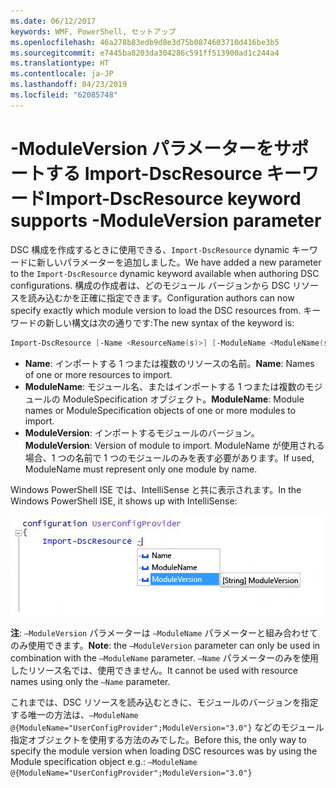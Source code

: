 ```yaml
---
ms.date: 06/12/2017
keywords: WMF, PowerShell, セットアップ
ms.openlocfilehash: 46a278b83edb9d8e3d75b0874603710d416be3b5
ms.sourcegitcommit: e7445ba8203da304286c591ff513900ad1c244a4
ms.translationtype: HT
ms.contentlocale: ja-JP
ms.lasthandoff: 04/23/2019
ms.locfileid: "62085748"
---
```

# <a name="import-dscresource-keyword-supports--moduleversion-parameter"></a><span data-ttu-id="0a161-102">-ModuleVersion パラメーターをサポートする Import-DscResource キーワード</span><span class="sxs-lookup"><span data-stu-id="0a161-102">Import-DscResource keyword supports -ModuleVersion parameter</span></span>

<span data-ttu-id="0a161-103">DSC 構成を作成するときに使用できる、`Import-DscResource` dynamic キーワードに新しいパラメーターを追加しました。</span><span class="sxs-lookup"><span data-stu-id="0a161-103">We have added a new parameter to the `Import-DscResource` dynamic keyword available when authoring DSC configurations.</span></span> <span data-ttu-id="0a161-104">構成の作成者は、どのモジュール バージョンから DSC リソースを読み込むかを正確に指定できます。</span><span class="sxs-lookup"><span data-stu-id="0a161-104">Configuration authors can now specify exactly which module version to load the DSC resources from.</span></span> <span data-ttu-id="0a161-105">キーワードの新しい構文は次の通りです:</span><span class="sxs-lookup"><span data-stu-id="0a161-105">The new syntax of the keyword is:</span></span>

```powershell
Import-DscResource [-Name <ResourceName(s)>] [-ModuleName <ModuleName(s)>] [-ModuleVersion <ModuleVersion>]
```

* <span data-ttu-id="0a161-106">**Name**: インポートする 1 つまたは複数のリソースの名前。</span><span class="sxs-lookup"><span data-stu-id="0a161-106">**Name**: Names of one or more resources to import.</span></span>
* <span data-ttu-id="0a161-107">**ModuleName**: モジュール名、またはインポートする 1 つまたは複数のモジュールの ModuleSpecification オブジェクト。</span><span class="sxs-lookup"><span data-stu-id="0a161-107">**ModuleName**: Module names or ModuleSpecification objects of one or more modules to import.</span></span>
* <span data-ttu-id="0a161-108">**ModuleVersion**: インポートするモジュールのバージョン。</span><span class="sxs-lookup"><span data-stu-id="0a161-108">**ModuleVersion**: Version of module to import.</span></span> <span data-ttu-id="0a161-109">ModuleName が使用される場合、1 つの名前で 1 つのモジュールのみを表す必要があります。</span><span class="sxs-lookup"><span data-stu-id="0a161-109">If used, ModuleName must represent only one module by name.</span></span>

<span data-ttu-id="0a161-110">Windows PowerShell ISE では、IntelliSense と共に表示されます。</span><span class="sxs-lookup"><span data-stu-id="0a161-110">In the Windows PowerShell ISE, it shows up with IntelliSense:</span></span>

![](../images/Import-DscResource-Modversion.jpg)

<span data-ttu-id="0a161-111">**注**: `–ModuleVersion` パラメーターは `–ModuleName` パラメーターと組み合わせてのみ使用できます。</span><span class="sxs-lookup"><span data-stu-id="0a161-111">**Note**: the `–ModuleVersion` parameter can only be used in combination with the `–ModuleName` parameter.</span></span> <span data-ttu-id="0a161-112">`–Name` パラメーターのみを使用したリソース名では、使用できません。</span><span class="sxs-lookup"><span data-stu-id="0a161-112">It cannot be used with resource names using only the `–Name` parameter.</span></span>

<span data-ttu-id="0a161-113">これまでは、DSC リソースを読み込むときに、モジュールのバージョンを指定する唯一の方法は、`–ModuleName @{ModuleName="UserConfigProvider";ModuleVersion="3.0"}` などのモジュール指定オブジェクトを使用する方法のみでした。</span><span class="sxs-lookup"><span data-stu-id="0a161-113">Before this, the only way to specify the module version when loading DSC resources was by using the Module specification object e.g.: `–ModuleName @{ModuleName="UserConfigProvider";ModuleVersion="3.0"}`</span></span>
